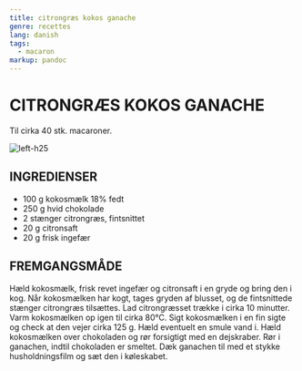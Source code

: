```yaml
---
title: citrongræs kokos ganache
genre: recettes
lang: danish
tags:
  - macaron
markup: pandoc
---
```


# CITRONGRÆS KOKOS GANACHE

Til cirka 40 stk. macaroner.

![](/home/fred/.repo/traductions/recettes/images/macaron_citronelle.jpg "left-h25")

## INGREDIENSER

- 100 g kokosmælk 18% fedt
- 250 g hvid chokolade
- 2 stænger citrongræs, fintsnittet
- 20 g citronsaft
- 20 g frisk ingefær

## FREMGANGSMÅDE

Hæld kokosmælk, frisk revet ingefær og citronsaft i en gryde og bring den i kog.
Når kokosmælken har kogt, tages gryden af blusset, og de fintsnittede stænger citrongræs tilsættes.
Lad citrongræsset trække i cirka 10 minutter.
Varm kokosmælken op igen til cirka 80°C.
Sigt kokosmælken i en fin sigte og check at den vejer cirka 125 g.
Hæld eventuelt en smule vand i.
Hæld kokosmælken over chokoladen og rør forsigtigt med en dejskraber.
Rør i ganachen, indtil chokoladen er smeltet.
Dæk ganachen til med et stykke husholdningsfilm og sæt den i køleskabet.

